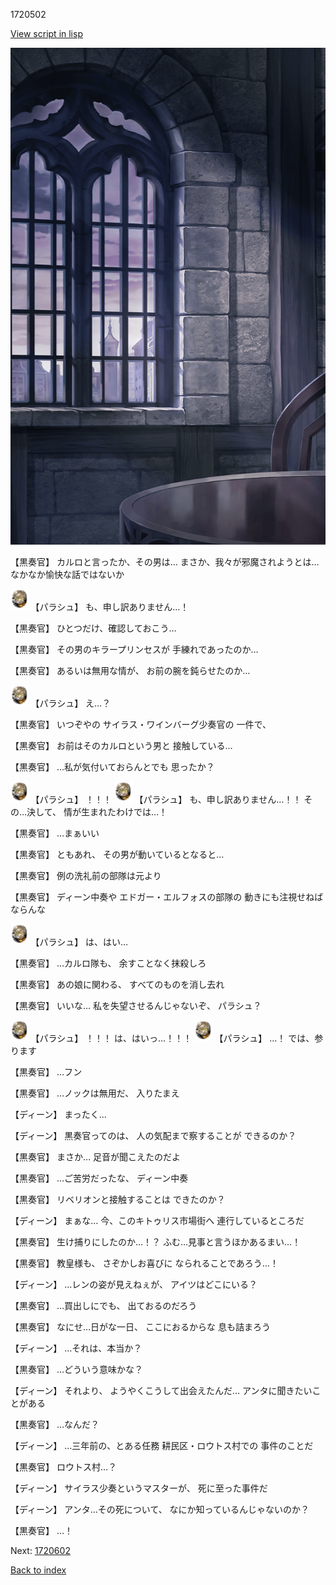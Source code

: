 1720502

[View script in lisp](../scripts/1720502.txt)

![church_room.png](../images/backgrounds/church_room.png)

【黒奏官】
カルロと言ったか、その男は…
まさか、我々が邪魔されようとは…
なかなか愉快な話ではないか

<img src="../images/units/200471.png" alt="200471.png" height="34"/>
【パラシュ】
も、申し訳ありません…！

【黒奏官】
ひとつだけ、確認しておこう…

【黒奏官】
その男のキラープリンセスが
手練れであったのか…

【黒奏官】
あるいは無用な情が、
お前の腕を鈍らせたのか…

<img src="../images/units/200471.png" alt="200471.png" height="34"/>
【パラシュ】
え…？

【黒奏官】
いつぞやの
サイラス・ワインバーグ少奏官の
一件で、

【黒奏官】
お前はそのカルロという男と
接触している…

【黒奏官】
…私が気付いておらんとでも
思ったか？

<img src="../images/units/200471.png" alt="200471.png" height="34"/>
【パラシュ】
！！！

<img src="../images/units/200471.png" alt="200471.png" height="34"/>
【パラシュ】
も、申し訳ありません…！！
その…決して、
情が生まれたわけでは…！

【黒奏官】
…まぁいい

【黒奏官】
ともあれ、
その男が動いているとなると…

【黒奏官】
例の洗礼前の部隊は元より

【黒奏官】
ディーン中奏や
エドガー・エルフォスの部隊の
動きにも注視せねばならんな

<img src="../images/units/200471.png" alt="200471.png" height="34"/>
【パラシュ】
は、はい…

【黒奏官】
…カルロ隊も、
余すことなく抹殺しろ

【黒奏官】
あの娘に関わる、
すべてのものを消し去れ

【黒奏官】
いいな…
私を失望させるんじゃないぞ、
パラシュ？

<img src="../images/units/200471.png" alt="200471.png" height="34"/>
【パラシュ】
！！！
は、はいっ…！！！

<img src="../images/units/200471.png" alt="200471.png" height="34"/>
【パラシュ】
…！
では、参ります

【黒奏官】
…フン

【黒奏官】
…ノックは無用だ、
入りたまえ

【ディーン】
まったく…

【ディーン】
黒奏官ってのは、
人の気配まで察することが
できるのか？

【黒奏官】
まさか…
足音が聞こえたのだよ

【黒奏官】
…ご苦労だったな、
ディーン中奏

【黒奏官】
リベリオンと接触することは
できたのか？

【ディーン】
まぁな…
今、このキトゥリス市場街へ
連行しているところだ

【黒奏官】
生け捕りにしたのか…！？
ふむ…見事と言うほかあるまい…！

【黒奏官】
教皇様も、
さぞかしお喜びに
なられることであろう…！

【ディーン】
…レンの姿が見えねぇが、
アイツはどこにいる？

【黒奏官】
…買出しにでも、
出ておるのだろう

【黒奏官】
なにせ…日がな一日、
ここにおるからな
息も詰まろう

【ディーン】
…それは、本当か？

【黒奏官】
…どういう意味かな？

【ディーン】
それより、
ようやくこうして出会えたんだ…
アンタに聞きたいことがある

【黒奏官】
…なんだ？

【ディーン】
…三年前の、とある任務
耕民区・ロウトス村での
事件のことだ

【黒奏官】
ロウトス村…？

【ディーン】
サイラス少奏というマスターが、
死に至った事件だ

【ディーン】
アンタ…その死について、
なにか知っているんじゃないのか？

【黒奏官】
…！

Next: [1720602](1720602.md)

[Back to index](index.md)
